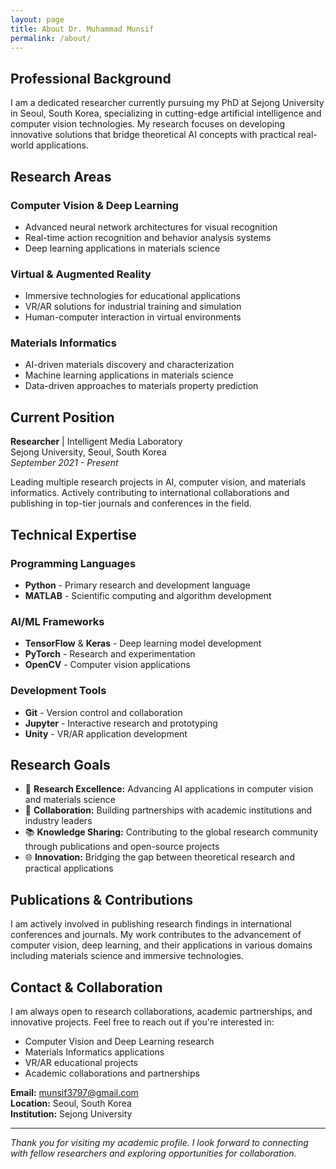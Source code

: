 ```yaml
---
layout: page
title: About Dr. Muhammad Munsif
permalink: /about/
---
```


## Professional Background

I am a dedicated researcher currently pursuing my PhD at Sejong University in Seoul, South Korea, specializing in cutting-edge artificial intelligence and computer vision technologies. My research focuses on developing innovative solutions that bridge theoretical AI concepts with practical real-world applications.

## Research Areas

### Computer Vision & Deep Learning
- Advanced neural network architectures for visual recognition
- Real-time action recognition and behavior analysis systems
- Deep learning applications in materials science

### Virtual & Augmented Reality
- Immersive technologies for educational applications
- VR/AR solutions for industrial training and simulation
- Human-computer interaction in virtual environments

### Materials Informatics
- AI-driven materials discovery and characterization
- Machine learning applications in materials science
- Data-driven approaches to materials property prediction

## Current Position

**Researcher** | Intelligent Media Laboratory  
Sejong University, Seoul, South Korea  
*September 2021 - Present*

Leading multiple research projects in AI, computer vision, and materials informatics. Actively contributing to international collaborations and publishing in top-tier journals and conferences in the field.

## Technical Expertise

### Programming Languages
- **Python** - Primary research and development language
- **MATLAB** - Scientific computing and algorithm development

### AI/ML Frameworks
- **TensorFlow** & **Keras** - Deep learning model development
- **PyTorch** - Research and experimentation
- **OpenCV** - Computer vision applications

### Development Tools
- **Git** - Version control and collaboration
- **Jupyter** - Interactive research and prototyping
- **Unity** - VR/AR application development

## Research Goals

- 🎯 **Research Excellence:** Advancing AI applications in computer vision and materials science
- 🤝 **Collaboration:** Building partnerships with academic institutions and industry leaders
- 📚 **Knowledge Sharing:** Contributing to the global research community through publications and open-source projects
- 🌐 **Innovation:** Bridging the gap between theoretical research and practical applications

## Publications & Contributions

I am actively involved in publishing research findings in international conferences and journals. My work contributes to the advancement of computer vision, deep learning, and their applications in various domains including materials science and immersive technologies.

## Contact & Collaboration

I am always open to research collaborations, academic partnerships, and innovative projects. Feel free to reach out if you're interested in:

- Computer Vision and Deep Learning research
- Materials Informatics applications
- VR/AR educational projects
- Academic collaborations and partnerships

**Email:** [munsif3797@gmail.com](mailto:munsif3797@gmail.com)  
**Location:** Seoul, South Korea  
**Institution:** Sejong University

---

*Thank you for visiting my academic profile. I look forward to connecting with fellow researchers and exploring opportunities for collaboration.*
